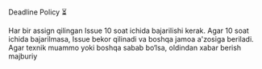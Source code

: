 Deadline Policy ⏳

Har bir assign qilingan Issue 10 soat ichida bajarilishi kerak.
Agar 10 soat ichida bajarilmasa, Issue bekor qilinadi va boshqa jamoa a'zosiga beriladi.
Agar texnik muammo yoki boshqa sabab bo‘lsa, oldindan xabar berish majburiy
